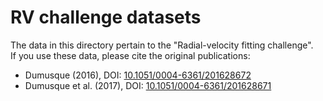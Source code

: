 RV challenge datasets
=====================

The data in this directory pertain to the "Radial-velocity fitting challenge".  
If you use these data, please cite the original publications:

- Dumusque (2016), DOI: [10.1051/0004-6361/201628672](https://doi.org/10.1051/0004-6361/201628672)
- Dumusque et al. (2017), DOI: [10.1051/0004-6361/201628671](https://doi.org/10.1051/0004-6361/201628671)
